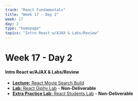```yaml
---
track: "React Fundamentals"
title: "Week 17 - Day 2"
week: 17
day: 2
type: "homepage"
topics: "Intro React w/AJAX & Labs/Review"
---
```


# Week 17 - Day 2

#### Intro React w/AJAX & Labs/Review

- [**Lecture:** React Movie Search Build](/react-fundamentals/week-17/day-2/lecture-materials/react-movie-search)
- [**Lab:** React Giphy Lab](/react-fundamentals/week-17/day-2/labs/react-giphy-lab/) - **Non-Deliverable**
- [**Extra Practice Lab:** React Students Lab](/react-fundamentals/week-17/day-2/labs/react-students-lab/) - **Non-Deliverable**
